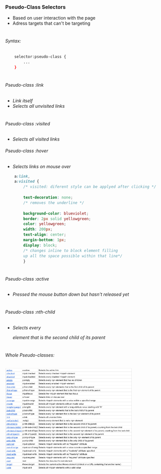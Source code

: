 ### Pseudo-Class Selectors

- Based on user interaction with the page
- Adress targets that can't be targeting
#
###### Syntax:
```sh
    selector:pseudo-class {
        ...
    }
```
#
###### Pseudo-class :link
- *Link itself*
- *Selects all unvisited links*
#
###### Pseudo-class :visited
- *Selects all visited links*
###### Pseudo-class :hover
- *Selects links on mouse over*
```css 
    a:link,
    a:visited {
        /* visited: diferent style can be applyed after clicking */

        text-decoration: none;
        /* removes the underline */

        background-color: blueviolet;
        border: 2px solid yellowgreen;
        color: yellowgreen;
        width: 200px;
        text-align: center;
        margin-bottom: 1px;
        display: block;
        /* changes inline to block element filling 
        up all the space possible within that line*/
        }

```
#

###### Pseudo-class :active
- *Pressed the mouse button down but hasn't released yet*
#

###### Pseudo-class :nth-child
- *Selects every <p> element that is the second child of its parent*
#





###### Whole Pseudo-classes:
<img src="https://github.com/M4NS0/Workspaces/blob/master/Web/Johns%20Hopkins%20University/Module%202/Lecture%2015%20-%20Pseudo-Class%20Selectors/pseudo-classes.png" width="80%" height="auto" />